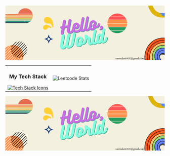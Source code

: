 <p align="center">
  <img src="Hello, (2).png" alt="Hello World">
</p>

<table align="center" width="100%">
  <tr>
    <td align="center">
      <h3>My Tech Stack</h3>
      <a href="https://skillicons.dev">
        <img src="https://skillicons.dev/icons?i=arduino,raspberrypi,bash,c,cpp,opencv,linux,py,fastapi,aws,html,css,bootstrap,js,mysql,docker&perline=4" alt="Tech Stack Icons">
      </a>
    </td>
    <td align="center">
      <img src="https://leetcard.jacoblin.cool/surendars0401?ext=heatmap" alt="Leetcode Stats">
    </td>
  </tr>
</table>
<p align="center">
  <img src="Hello, (2).png" alt="Hello World">
</p>
